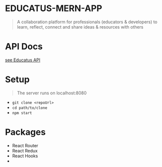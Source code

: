 # EDUCATUS-MERN-APP

> A collaboration platform for professionals (educators & developers) to learn, reflect, connect and share ideas & resources with others

# API Docs
[see Educatus API](https://educatus-mern-app.herokuapp.com/)

# Setup
> The server runs on localhost:8080
- `git clone <repoUrl>`
- `cd path/to/clone`
- `npm start`

# Packages

- React Router
- React Redux
- React Hooks
- 